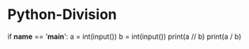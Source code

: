 # Python-Division
if __name__ == '__main__':
    a = int(input())
    b = int(input())
    print(a // b)
    print(a / b)
